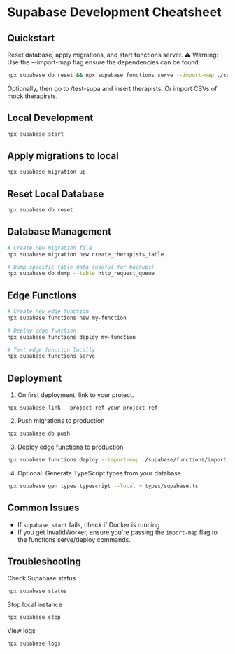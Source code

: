 # Supabase Development Cheatsheet

## Quickstart
Reset database, apply migrations, and start functions server.
⚠️ Warning: Use the --import-map flag ensure the dependencies can be found.
```bash
npx supabase db reset && npx supabase functions serve --import-map ./supabase/functions/import_map.json
```
Optionally, then go to /test-supa and insert therapists. 
Or import CSVs of mock therapirsts.


## Local Development
```bash
npx supabase start
```

## Apply migrations to local
```bash
npx supabase migration up
```

## Reset Local Database
```bash
npx supabase db reset
```

## Database Management
```bash
# Create new migration file
npx supabase migration new create_therapists_table

# Dump specific table data (useful for backups)
npx supabase db dump --table http_request_queue
```
## Edge Functions
```bash
# Create new edge function
npx supabase functions new my-function

# Deploy edge function
npx supabase functions deploy my-function

# Test edge function locally
npx supabase functions serve
```

## Deployment
1. On first deployment, link to your project.
```
npx supabase link --project-ref your-project-ref
```
2. Push migrations to production
```bash
npx supabase db push
```
3. Deploy edge functions to production
```bash
npx supabase functions deploy --import-map ./supabase/functions/import_map.json
```


4. Optional: Generate TypeScript types from your database
```bash
npx supabase gen types typescript --local > types/supabase.ts
```

## Common Issues
- If `supabase start` fails, check if Docker is running
- If you get InvalidWorker, ensure you're passing the `import-map` flag to the functions serve/deploy commands.

## Troubleshooting
Check Supabase status
```bash
npx supabase status
```
Stop local instance 
```bash
npx supabase stop
```
View logs
```bash
npx supabase logs
```


